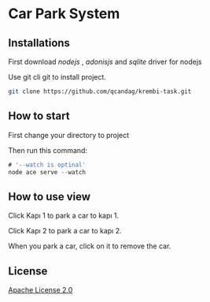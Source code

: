 # Car Park System

## Installations

First download *nodejs* , *adonisjs* and *sqlite* driver for nodejs

Use git cli git to install project.

```bash
git clone https://github.com/qcandag/krembi-task.git
```

## How to start

First change your directory to project

Then run this command:

```typescript
# '--watch is optinal'
node ace serve --watch
```

## How to use view

Click Kapı 1 to park a car to kapı 1.

Click Kapı 2 to park a car to kapı 2.

When you park a car, click on it to remove the car.

## License
[Apache License 2.0](https://choosealicense.com/licenses/apache-2.0/)
